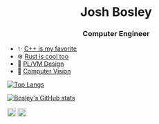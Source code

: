 <h1 align="center">Josh Bosley</h1>
<h3 align="center">Computer Engineer</h3>

- ✨ [C++ is my favorite](https://astroskiff.com)
- ⚙️ [Rust is cool too](https://github.com/bosley/rcv-dev)
- 🤔 [PL/VM Design](https://github.com/astroskiff)
- 👀 [Computer Vision](https://github.com/bosley/Active-Contours)

[![Top Langs](https://github-readme-stats.vercel.app/api/top-langs/?username=bosley&count_private=true&include_all_commits=true&layout=compact&theme=github_dark&hide_border=true&show_owner=true)](https://github.com/anuraghazra/github-readme-stats)

[![Bosley's GitHub stats](https://github-readme-stats.vercel.app/api?username=bosley&show_icons=true&theme=dracula)](https://github.com/anuraghazra/github-readme-stats)

<a href="https://dev.to/bosley" target="blank"><img align="center" src="https://cdn.jsdelivr.net/npm/simple-icons@3.0.1/icons/dev-dot-to.svg" alt="bosley" height="20" width="20" /></a>
<a href="https://linkedin.com/in/joshabosley" target="blank"><img align="center" src="https://cdn.jsdelivr.net/npm/simple-icons@3.0.1/icons/linkedin.svg" alt="joshabosley" height="20" width="20" /></a>
</p>
